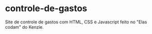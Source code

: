 # controle-de-gastos
Site de controle de gastos com HTML, CSS e Javascript feito no "Elas codam" do Kenzie.
